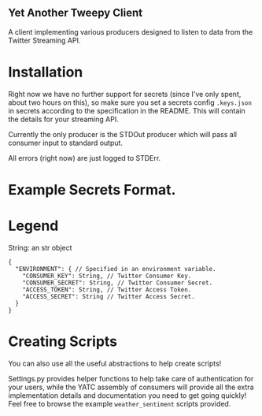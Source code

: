 Yet Another Tweepy Client
---

A client implementing various producers designed to listen to data from the Twitter Streaming API.

# Installation

Right now we have no further support for secrets (since I've only spent, about two hours on this), so make sure you set a secrets config `.keys.json` in secrets according to the specification in the README. This will contain the details for your streaming API.

Currently the only producer is the STDOut producer which will pass all consumer input to standard output.

All errors (right now) are just logged to STDErr. 

Example Secrets Format.
==

# Legend

String: an str object

```
{
  "ENVIRONMENT": { // Specified in an environment variable.
    "CONSUMER_KEY": String, // Twitter Consumer Key.
    "CONSUMER_SECRET": String, // Twitter Consumer Secret.
    "ACCESS_TOKEN": String, // Twitter Access Token.
    "ACCESS_SECRET": String // Twitter Access Secret. 
  }
}

```

Creating Scripts 
===

You can also use all the useful abstractions to help create scripts! 

Settings.py provides helper functions to help take care of authentication for your users, while the YATC assembly of consumers will provide all the extra implementation details and documentation you need to get going quickly! Feel free to browse the example `weather_sentiment` scripts provided.